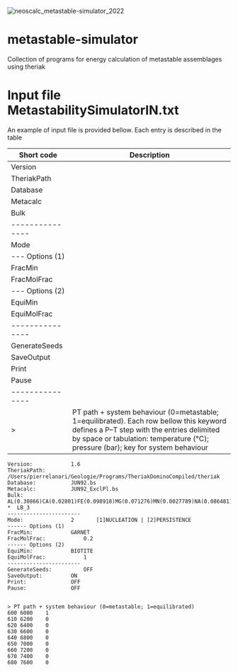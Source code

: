 ![neoscalc_metastable-simulator_2022](https://user-images.githubusercontent.com/54409312/169957104-0dc632c0-912a-429e-9f1b-b00b207a4b86.png)


# metastable-simulator
Collection of programs for energy calculation of metastable assemblages using theriak

# Input file MetastabilitySimulatorIN.txt

An example of input file is provided bellow. Each entry is described in the table

| Short code      | Description                                                   |
| ----------------| --------------------------------------------------------------|
| Version         |         |
| TheriakPath     |         |
| Database        |         |
| Metacalc        |         |
| Bulk            |         |
| --------------- |                                                               |
| Mode            |         |
| --- Options (1) |                                                               |
| FracMin         |         |
| FracMolFrac     |         |
| --- Options (2) |                                                               |
| EquiMin         |         |
| EquiMolFrac     |         |
| --------------- |                                                               |
| GenerateSeeds   |         |
| SaveOutput      |         |
| Print           |         |
| Pause           |         |
| --------------- |                                                                |
| >               | PT path + system behaviour (0=metastable; 1=equilibrated). Each row bellow this keyword defines a P–T step with the entries delimited by space or tabulation: temperature (°C); pressure (bar); key for system behaviour |




```
Version:			1.6
TheriakPath:			/Users/pierrelanari/Geologie/Programs/TheriakDominoCompiled/theriak
Database:			JUN92.bs
Metacalc:			JUN92_ExclPl.bs
Bulk:				AL(0.30866)CA(0.02801)FE(0.098918)MG(0.071276)MN(0.0027789)NA(0.086481)SI(1.0716)TI(0.011115)K(0.090249)H(0.03744)O(?)   *  LB_3  
-----------------------
Mode:				2		[1]NUCLEATION | [2]PERSISTENCE
------ Options (1)
FracMin:			GARNET
FracMolFrac:			0.2		
------ Options (2)
EquiMin:			BIOTITE
EquiMolFrac:			1
-----------------------
GenerateSeeds:			OFF
SaveOutput:			ON
Print:				OFF		
Pause:				OFF


> PT path + system behaviour (0=metastable; 1=equilibrated)
600	6000	1
610	6200	0
620	6400	0
630	6600	0
640	6800	0
650	7000	0
660	7200	0
670	7400	0
680	7600	0
```


